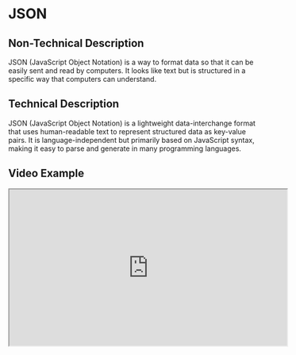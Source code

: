 # JSON

## Non-Technical Description
JSON (JavaScript Object Notation) is a way to format data so that it can be easily sent and read by computers. It looks like text but is structured in a specific way that computers can understand.

## Technical Description
JSON (JavaScript Object Notation) is a lightweight data-interchange format that uses human-readable text to represent structured data as key-value pairs. It is language-independent but primarily based on JavaScript syntax, making it easy to parse and generate in many programming languages.

## Video Example
<iframe width="560" height="315" src="https://www.youtube.com/embed/exampleVideo1" title="JSON video" allow="accelerometer; autoplay; clipboard-write; encrypted-media; gyroscope; picture-in-picture" allowfullscreen></iframe>
